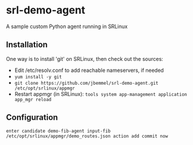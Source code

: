 # srl-demo-agent
A sample custom Python agent running in SRLinux

## Installation
One way is to install 'git' on SRLinux, then check out the sources:
- Edit /etc/resolv.conf to add reachable nameservers, if needed
- `yum install -y git`
- `git clone https://github.com/jbemmel/srl-demo-agent.git /etc/opt/srlinux/appmgr`
- Restart appmgr (in SRLinux): `tools system app-management application app_mgr reload`

## Configuration
`enter candidate
demo-fib-agent
input-fib /etc/opt/srlinux/appmgr/demo_routes.json
action add
commit now`
